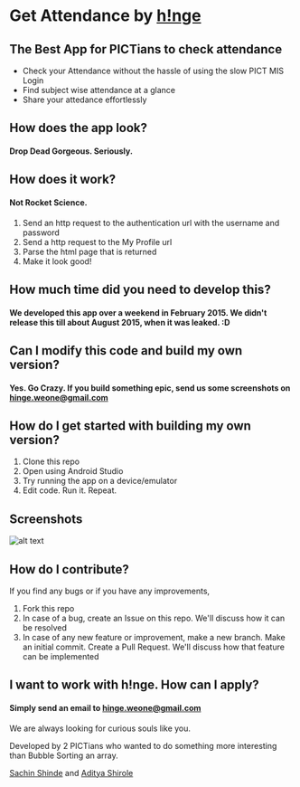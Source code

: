 # Get Attendance by [h!nge](http://www.hinge.college)
## The Best App for PICTians to check attendance

* Check your Attendance without the hassle of using the slow PICT MIS Login
* Find subject wise attendance at a glance
* Share your attedance effortlessly

## How does the app look?
#### Drop Dead Gorgeous. Seriously.

## How does it work?
#### Not Rocket Science. 
1. Send an http request to the authentication url with the username and password
2. Send a http request to the My Profile url
3. Parse the html page that is returned
4. Make it look good!

## How much time did you need to develop this?
#### We developed this app over a weekend in February 2015. We didn't release this till about August 2015, when it was leaked. :D

## Can I modify this code and build my own version?
#### Yes. Go Crazy. If you build something epic, send us some screenshots on hinge.weone@gmail.com

## How do I get started with building my own version?

1. Clone this repo
2. Open using Android Studio
3. Try running the app on a device/emulator
4. Edit code. Run it. Repeat.


## 
## Screenshots
![alt text](https://lh3.googleusercontent.com/5zj4ibqZtwutYvqIykQaTipOiFd-bZlCFPWDq42LuiVr7iba9l7T_Yno8CZEklU0S60n=h900-rw "Screenshot")


## How do I contribute?

If you find any bugs or if you have any improvements,
1. Fork this repo
2. In case of a bug, create an Issue on this repo. We'll discuss how it can be resolved
3. In case of any new feature or improvement, make a new branch. Make an initial commit. Create a Pull Request. We'll discuss how that feature can be implemented


## I want to work with h!nge. How can I apply?
#### Simply send an email to hinge.weone@gmail.com
We are always looking for curious souls like you.


Developed by 2 PICTians who wanted to do something more interesting than Bubble Sorting an array.

[Sachin Shinde](sachinshinde7676@gmail.com) and [Aditya Shirole](adityacr7shirole@gmail.com)
